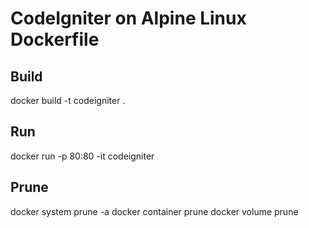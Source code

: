 # CodeIgniter on Alpine Linux Dockerfile
## Build
docker build -t codeigniter .
## Run
docker run -p 80:80 -it codeigniter
## Prune
docker system prune -a
docker container prune
docker volume prune
